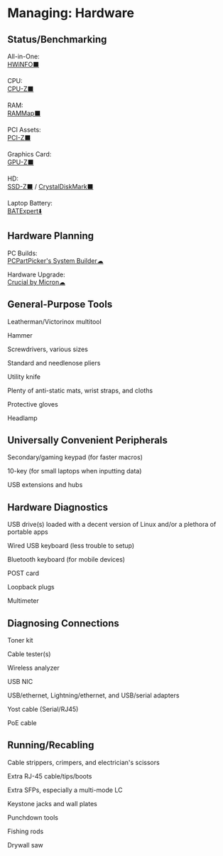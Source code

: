# Managing: Hardware

## Status/Benchmarking

All-in-One:  
[HWiNFO⬛](https://www.hwinfo.com/)

CPU:  
[CPU-Z⬛](https://www.cpuid.com/softwares/cpu-z.html)

RAM:  
[RAMMap⬛](https://docs.microsoft.com/en-us/sysinternals/downloads/rammap)

PCI Assets:  
[PCI-Z⬛](https://www.pci-z.com/)

Graphics Card:  
[GPU-Z⬛](https://www.techpowerup.com/gpuz/)

HD:  
[SSD-Z⬛](http://aezay.dk/aezay/ssdz/) / 
[CrystalDiskMark⬛](https://crystalmark.info/en/software/crystaldiskmark/)

Laptop Battery:  
[BATExpert⬇️](https://kcsoftwares.com/?batexpert)

## Hardware Planning

PC Builds:  
[PCPartPicker's System Builder☁](https://pcpartpicker.com/list/)

Hardware Upgrade:  
[Crucial by Micron☁](https://www.crucial.com/)

## General-Purpose Tools

Leatherman/Victorinox multitool

Hammer

Screwdrivers, various sizes

Standard and needlenose pliers

Utility knife

Plenty of anti-static mats, wrist straps, and cloths

Protective gloves

Headlamp

## Universally Convenient Peripherals

Secondary/gaming keypad (for faster macros)

10-key (for small laptops when inputting data)

USB extensions and hubs

## Hardware Diagnostics

USB drive(s) loaded with a decent version of Linux and/or a plethora of portable apps

Wired USB keyboard (less trouble to setup)

Bluetooth keyboard (for mobile devices)

POST card

Loopback plugs

Multimeter

## Diagnosing Connections

Toner kit

Cable tester(s)

Wireless analyzer

USB NIC

USB/ethernet, Lightning/ethernet, and USB/serial adapters

Yost cable (Serial/RJ45)

PoE cable

## Running/Recabling

Cable strippers, crimpers, and electrician's scissors

Extra RJ-45 cable/tips/boots

Extra SFPs, especially a multi-mode LC

Keystone jacks and wall plates

Punchdown tools

Fishing rods

Drywall saw